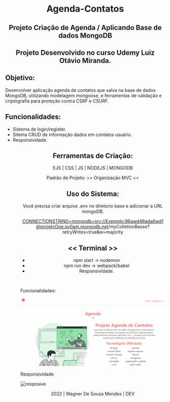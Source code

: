 <h1 align="center">Agenda-Contatos</h1>

<h2 align="center">Projeto Criação de Agenda / Aplicando Base de dados MongoDB</h2>

<h2 align="center">Projeto Desenvolvido no curso Udemy Luiz Otávio Miranda.</h2>

<h2>Objetivo:</h2>
<p>Desenvolver aplicação agenda de contatos que salva na base de dados MongoDB, utilizando modelagem mongoose, e ferramentas de validação e criptografia para proteção contra CSRF e CSURF.</p>

<h2>Funcionalidades:</h2>
<ul>
 <li>Sistema de login/register.</li>
 <li>Sitema CRUD de informação dados em contatos usuário.</li>
 <li>Responsividade.</li>
<ul>
 
<div align="center">

<h2>Ferramentas de Criação:</h2>
<p>EJS | CSS | JS | NODEJS | MONGODB</p>
<p>Padrão de Projeto: >> Organização MVC <<</p>

<h2>Uso do Sistema:</h2>
<p>Você precisa criar arquivo .env no diretorio base e adicionar a URL mongoDB. </p>

<a href="#">CONNECTIONSTRING=mongodb+srv://Exemplo:96awd46ada6wd1@projetcOne.ov0am.mongodb.net/myColletionBasse?retryWrites=true&w=majority</a>

<h2><< Terminal >></h2>
<ul>
 <li>npm start -> nodemon</li>
 <li>npm run dev -> webpack/babel</li>
 <li>Responsividade.</li>
<ul>
</div>

<br><p>Funcionalidades:</p>

![Function](https://github.com/Vavatrewq/Agenda-Contatos/blob/master/public/assets/gif/AnimaçãoFunc1.gif)

<p>Responsividade</p>
  
![resposive](https://github.com/Vavatrewq/Agenda-Contatos/blob/master/public/assets/gif/AnimaçãoFunc2.gif)
 
 <p align="center">2022 | Wagner De Souza Mendes | DEV</p>
